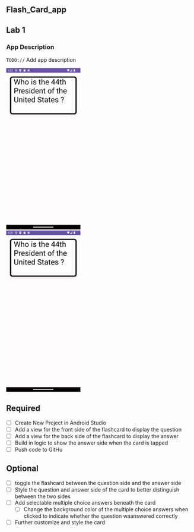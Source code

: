 ## Flash_Card_app



## Lab 1

### App Description
`TODO://` Add app description



<img src="https://github.com/wdolcine/Flash_cardApp/blob/main/Screenshot_20240311_212540.png" width=200><br>
<img src="https://github.com/wdolcine/Flash_cardApp/blob/main/Screenshot_20240311_212540.png" width=200><br>



## Required
- [ ] Create New Project in Android Studio
- [ ] Add a view for the front side of the flashcard to display the question
- [ ] Add a view for the back side of the flashcard to display the answer
- [ ] Build in logic to show the answer side when the card is tapped
- [ ] Push code to GitHu
## Optional
- [ ] toggle the flashcard between the question side and the answer side
- [ ] Style the question and answer side of the card to better distinguish between the two sides
- [ ] Add selectable multiple choice answers beneath the card
   - [ ] Change the background color of the multiple choice answers when clicked to indicate whether the question waanswered correctly
- [ ] Further customize and style the card
